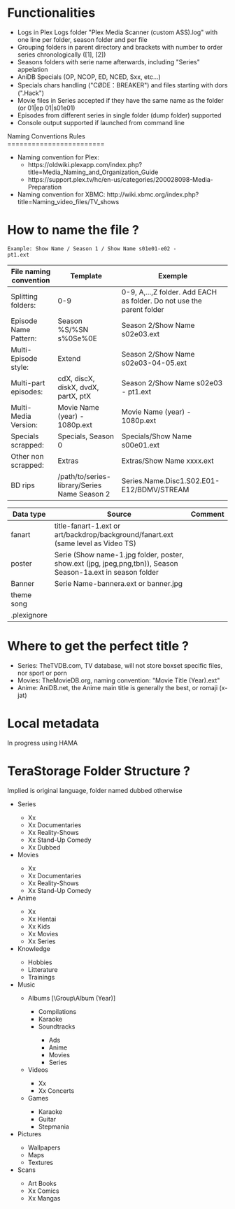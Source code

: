 Functionalities<BR>
===============
<UL>
      <LI> Logs in Plex Logs folder "Plex Media Scanner (custom ASS).log" with one line per folder, season folder and per file</LI>
      <LI> Grouping folders in parent directory and brackets with number to order series chronologically ([1], [2])</LI>
      <LI> Seasons folders with serie name afterwards, including "Series" appelation</LI>
      <LI> AniDB Specials (OP, NCOP, ED, NCED, Sxx, etc...)</LI>
      <LI> Specials chars handling ("CØDE：BREAKER") and files starting with dors (".Hack")</LI>
      <LI> Movie files in Series accepted if they have the same name as the folder (or 01|ep 01|s01e01)</LI>
      <LI> Episodes from different series in single folder (dump folder) supported</LI>
      <LI> Console output supported if launched from command line</LI>
  </UL>
Naming Conventions Rules<BR>
========================

<UL>
  <LI> Naming convention for Plex:
    <UL>
      <LI> https://oldwiki.plexapp.com/index.php?title=Media_Naming_and_Organization_Guide</LI>
      <LI> https://support.plex.tv/hc/en-us/categories/200028098-Media-Preparation</LI>
    </UL>
  <LI> Naming convention for XBMC:  http://wiki.xbmc.org/index.php?title=Naming_video_files/TV_shows</LI>
</UL>

How to name the file ?
======================

   <CODE>Example: Show Name / Season 1 / Show Name s01e01-e02 - pt1.ext</CODE>
   <BR>
<TABLE>
<THEAD>
<TR> <TH> File naming convention </TH> <TH> Template            </TH> <TH>Exemple </TH> </TR>
</THEAD>
<TBODY>
<TR> <TD> Splitting folders:     </TD> <TD> 0-9                 </TD> <TD> 0-9, A,...,Z folder. Add EACH as folder. Do not use the parent folder </TD> </TR>
<TR> <TD> Episode Name Pattern:  </TD> <TD> Season %S/%SN s%0Se%0E </TD> <TD> Season 2/Show Name s02e03.ext </TD> </TR>
<TR> <TD> Multi-Episode style:   </TD> <TD> Extend              </TD> <TD> Season 2/Show Name s02e03-04-05.ext </TD> </TR>
<TR> <TD> Multi-part episodes:   </TD> <TD> cdX, discX, diskX, dvdX, partX, ptX </TD> <TD> Season 2/Show Name s02e03 - pt1.ext </TD> </TR>
<TR> <TD> Multi-Media Version:   </TD> <TD> Movie Name (year) - 1080p.ext </TD> <TD> Movie Name (year) - 1080p.ext </TD> </TR>
<TR> <TD> Specials scrapped:     </TD> <TD> Specials, Season 0  </TD> <TD> Specials/Show Name s00e01.ext </TD> </TR>
<TR> <TD> Other non scrapped:    </TD> <TD> Extras              </TD> <TD> Extras/Show Name xxxx.ext </TD> </TR>
<TR> <TD> BD rips                </TD> <TD> /path/to/series-library/Series Name Season 2 </TD> <TD> Series.Name.Disc1.S02.E01-E12/BDMV/STREAM </TD> </TR>
</TBODY>
</TABLE>

<TABLE>
<THEAD>
<TR> <TH> Data type </TH> <TH> Source                </TH> <TH>           Comment </TH> </TR>
</THEAD>
<TBODY>
<TR> <TD> fanart    </TD> <TD> title-fanart-1.ext or art/backdrop/background/fanart.ext (same level as Video TS)  </TD>
<TR> <TD> poster    </TD> <TD> Serie  (Show name-1.jpg folder, poster, show.ext (jpg, jpeg,png,tbn)),  Season          Season-1a.ext in season folder       </TD>           
<TR> <TD> Banner    </TD> <TD> Serie Name-bannera.ext or banner.jpg </TD> </TR>
<TR> <TD> theme song  </TD>
<TR> <TD> .plexignore </TD>
</TBODY>
</TABLE>
   
Where to get the perfect title ?
================================

<UL>
  <LI> Series: TheTVDB.com, TV database, will not store boxset specific files, nor sport or porn </LI>
  <LI> Movies: TheMovieDB.org, naming convention: "Movie Title (Year).ext" </LI>
  <LI> Anime:  AniDB.net, the Anime main title is generally the best, or romaji (x-jat) </LI>
</UL>

Local metadata
==============
In progress using HAMA

TeraStorage Folder Structure ?
==============================
Implied is original language, folder named dubbed otherwise

<UL>
  <LI> Series </LI>
    <UL>
      <LI> Xx </LI>
      <LI> Xx Documentaries </LI>
      <LI> Xx Reality-Shows </LI>
      <LI> Xx Stand-Up Comedy </LI>
      <LI> Xx Dubbed </LI>
    </UL>

  <LI> Movies </LI>
    <UL>
      <LI> Xx </LI>
      <LI> Xx Documentaries </LI>
      <LI> Xx Reality-Shows </LI>
      <LI> Xx Stand-Up Comedy </LI>
    </UL>
    
  <LI> Anime </LI>
    <UL>
      <LI> Xx </LI>
      <LI> Xx Hentai </LI>
      <LI> Xx Kids </LI>
      <LI> Xx Movies </LI>
      <LI> Xx Series </LI>
    </UL>
    
  <LI> Knowledge </LI>
    <UL>
      <LI> Hobbies </LI>
      <LI> Litterature </LI>
      <LI> Trainings </LI>
    </UL>
    
  <LI> Music </LI>
    <UL>
      <LI> Albums [\Group\Album (Year)] </LI>
        <UL>
          <LI> Compilations </LI>
          <LI> Karaoke </LI>
          <LI> Soundtracks </LI>
            <UL>
              <LI> Ads </LI>
              <LI> Anime </LI>
              <LI> Movies </LI>
              <LI> Series </LI>
            </UL>
        </UL>
      <LI> Videos </LI>
        <UL>
          <LI> Xx </LI>
          <LI> Xx Concerts </LI>
        </UL>
      <LI> Games </LI>
        <UL>
          <LI> Karaoke </LI>
          <LI> Guitar </LI>
          <LI> Stepmania </LI>
        </UL>
    </UL>
    
  <LI> Pictures </LI>
    <UL>
      <LI> Wallpapers </LI>
      <LI> Maps </LI>
      <LI> Textures </LI>
    </UL>
    
  <LI> Scans </LI>
    <UL>
      <LI> Art Books </LI>
      <LI> Xx Comics </LI>
      <LI> Xx Mangas </LI>
    </UL>
</UL>
